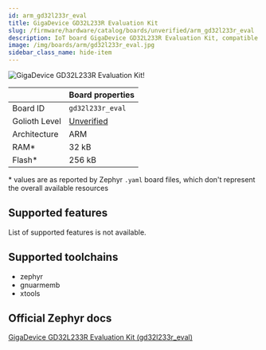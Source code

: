 ```yaml
---
id: arm_gd32l233r_eval
title: GigaDevice GD32L233R Evaluation Kit
slug: /firmware/hardware/catalog/boards/unverified/arm_gd32l233r_eval
description: IoT board GigaDevice GD32L233R Evaluation Kit, compatible with Golioth at unverified level.
image: /img/boards/arm/gd32l233r_eval.jpg
sidebar_class_name: hide-item
---
```


[//]: # (This is an auto-generated file, do not edit! Changes to it will be lost upon re-generation)

![GigaDevice GD32L233R Evaluation Kit!](/img/boards/arm/gd32l233r_eval.jpg "GigaDevice GD32L233R Evaluation Kit")

|                | Board properties     |
| -------------  | -------------------- |
| Board ID       | `gd32l233r_eval` |
| Golioth Level  | [Unverified](/firmware/hardware#unverified-boards) |
| Architecture   | ARM |
| RAM*           | 32 kB |
| Flash*         | 256 kB |

\* values are as reported by Zephyr `.yaml` board files, which don't represent the overall available resources



## Supported features

List of supported features is not available.

## Supported toolchains

* zephyr
* gnuarmemb
* xtools

## Official Zephyr docs

[GigaDevice GD32L233R Evaluation Kit (gd32l233r_eval)](https://docs.zephyrproject.org/latest/boards/arm/gd32l233r_eval/doc/index.html)
